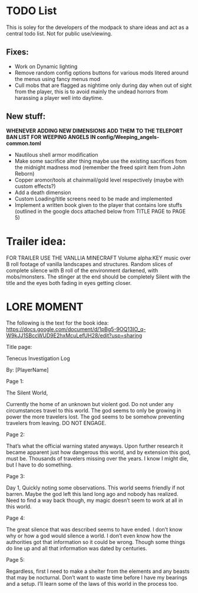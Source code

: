# TODO List
This is soley for the developers of the modpack to share ideas and act as a central todo list. Not for public use/viewing.
 ##  Fixes:
  - Work on Dynamic lighting
  - Remove random config options buttons for various mods litered around the menus using fancy menus mod
  - Cull mobs that are flagged as nightime only during day when out of sight from the player, this is to avoid mainly the undead horrors from harassing a player well into daytime.

   
 ## New stuff:
  **WHENEVER ADDING NEW DIMENSIONS ADD THEM TO THE TELEPORT BAN LIST FOR WEEPING ANGELS IN config/Weeping_angels-common.toml**
  - Nautilous shell armor modification
  - Make some sacrifice alter thing maybe use the existing sacrifices from the midnight madness mod (remember the freed spirit item from John Reborn)
  - Copper aromor/tools at chainmail/gold level respectively (maybe with custom effects?)
  - Add a death dimension
  - Custom Loading/title screens need to be made and implemented
  - Implement a written book given to the player that contains lore stuffs (outlined in the google docs attached below from TITLE PAGE to PAGE 5)

# Trailer idea:
 FOR TRAILER USE THE VANLLIA MINECRAFT Volume alpha:KEY music over B roll footage of vanilla landscapes and structures. 
 Random slices of complete silence with B roll of the environment darkened, with mobs/monsters.
 The stinger at the end should be completely Silent with the title and the eyes both fading in eyes getting closer.

# LORE MOMENT
The following is the text for the book idea:
https://docs.google.com/document/d/1pBg5-9OQ13IO_q-W9kJJ1SBccWUD9E2hxMcuLefUH28/edit?usp=sharing

Title page:

Tenecus Investigation Log

By: [PlayerName]


Page 1:

The Silent World,

Currently the home of an unknown but violent god. Do not under any circumstances travel to this world. The god seems to only be growing in power the more travelers lost. The god seems to be somehow preventing travelers from leaving.
DO NOT ENGAGE.


Page 2:

That’s what the official warning stated anyways. Upon further research it became apparent just how dangerous this world, and by extension this god, must be. Thousands of travelers missing over the years. I know I might die, but I have to do something.


Page 3:

Day 1,
Quickly noting some observations. This world seems friendly if not barren. Maybe the god left this land long ago and nobody has realized. Need to find a way back though, my magic doesn’t seem to work at all in this world.


Page 4:

The great silence that was described seems to have ended. I don’t know why or how a god would silence a world. I don’t even know how the authorities got that information so it could be wrong. Though some things do line up and all that information was dated by centuries.


Page 5:

Regardless, first I need to make a shelter from the elements and any beasts that may be nocturnal. Don’t want to waste time before I have my bearings and a setup. I’ll learn some of the laws of this world in the process too.
